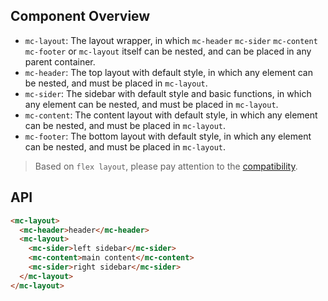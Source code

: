 ## Component Overview

- `mc-layout`: The layout wrapper, in which `mc-header` `mc-sider` `mc-content` `mc-footer` or `mc-layout` itself can be nested, and can be placed in any parent container.
- `mc-header`: The top layout with default style, in which any element can be nested, and must be placed in `mc-layout`.
- `mc-sider`: The sidebar with default style and basic functions, in which any element can be nested, and must be placed in `mc-layout`.
- `mc-content`: The content layout with default style, in which any element can be nested, and must be placed in `mc-layout`.
- `mc-footer`: The bottom layout with default style, in which any element can be nested, and must be placed in `mc-layout`.

> Based on `flex layout`, please pay attention to the [compatibility](http://caniuse.com/#search=flex).

## API

```html
<mc-layout>
  <mc-header>header</mc-header>
  <mc-layout>
    <mc-sider>left sidebar</mc-sider>
    <mc-content>main content</mc-content>
    <mc-sider>right sidebar</mc-sider>
  </mc-layout>
</mc-layout>
```